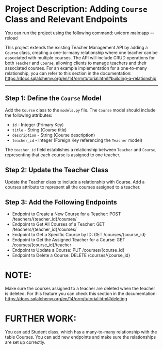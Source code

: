 # Project Description: Adding `Course` Class and Relevant Endpoints

You can run the project using the following command: uvicorn main:app --reload

This project extends the existing Teacher Management API by adding a `Course` class, creating a one-to-many relationship where one teacher can be associated with multiple courses. The API will include CRUD operations for both `Teacher` and `Course`, allowing clients to manage teachers and their associated courses. For an example implementation for a one-to-many relationship, you can refer to this section in the documentation: https://docs.sqlalchemy.org/en/14/orm/tutorial.html#building-a-relationship

---

## Step 1: Define the `Course` Model

Add the `Course` class to the `models.py` file. The `Course` model should include the following attributes:
- `id` - Integer (Primary Key)
- `title` - String (Course title)
- `description` - String (Course description)
- `teacher_id` - Integer (Foreign Key referencing the `Teacher` model)

The `teacher_id` field establishes a relationship between `Teacher` and `Course`, representing that each course is assigned to one teacher.

## Step 2: Update the Teacher Class

Update the Teacher class to include a relationship with Course. Add a courses attribute to represent all the courses assigned to a teacher.

## Step 3: Add the Following Endpoints
- Endpoint to Create a New Course for a Teacher: POST /teachers/{teacher_id}/courses/
- Endpoint to Get All Courses of a Teacher: GET /teachers/{teacher_id}/courses/
- Endpoint to Get a Specific Course by ID: GET /courses/{course_id}
- Endpoint to Get the Assigned Teacher for a Course: GET /courses/{course_id}/teacher
- Endpoint to Update a Course: PUT /courses/{course_id}
- Endpoint to Delete a Course: DELETE /courses/{course_id}

# NOTE:
Make sure the courses assigned to a teacher are deleted when the teacher is deleted. For this feature you can check this section in the documentation: https://docs.sqlalchemy.org/en/14/orm/tutorial.html#deleting


# FURTHER WORK:
You can add Student class, which has a many-to-many relationship with the table Courses. You can add new endpoints and make sure the relationships are set up correctly.


